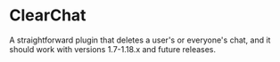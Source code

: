 # ClearChat

A straightforward plugin that deletes a user's or everyone's chat, and it should work with versions 1.7-1.18.x and future releases.

